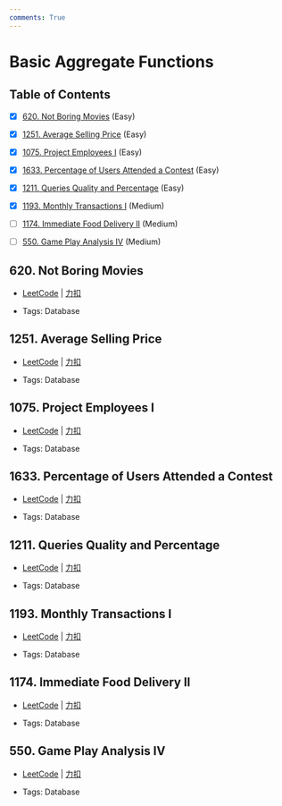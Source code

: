 ```yaml
---
comments: True
---
```


# Basic Aggregate Functions

## Table of Contents

- [x] [620. Not Boring Movies](#620-not-boring-movies) (Easy)
- [x] [1251. Average Selling Price](#1251-average-selling-price) (Easy)
- [x] [1075. Project Employees I](#1075-project-employees-i) (Easy)
- [x] [1633. Percentage of Users Attended a Contest](#1633-percentage-of-users-attended-a-contest) (Easy)
- [x] [1211. Queries Quality and Percentage](#1211-queries-quality-and-percentage) (Easy)
- [x] [1193. Monthly Transactions I](#1193-monthly-transactions-i) (Medium)
- [ ] [1174. Immediate Food Delivery II](#1174-immediate-food-delivery-ii) (Medium)
- [ ] [550. Game Play Analysis IV](#550-game-play-analysis-iv) (Medium)


## 620. Not Boring Movies

-    [LeetCode](https://leetcode.com/problems/not-boring-movies/) | [力扣](https://leetcode.cn/problems/not-boring-movies/)

-   Tags: Database



## 1251. Average Selling Price

-    [LeetCode](https://leetcode.com/problems/average-selling-price/) | [力扣](https://leetcode.cn/problems/average-selling-price/)

-   Tags: Database



## 1075. Project Employees I

-    [LeetCode](https://leetcode.com/problems/project-employees-i/) | [力扣](https://leetcode.cn/problems/project-employees-i/)

-   Tags: Database



## 1633. Percentage of Users Attended a Contest

-    [LeetCode](https://leetcode.com/problems/percentage-of-users-attended-a-contest/) | [力扣](https://leetcode.cn/problems/percentage-of-users-attended-a-contest/)

-   Tags: Database



## 1211. Queries Quality and Percentage

-    [LeetCode](https://leetcode.com/problems/queries-quality-and-percentage/) | [力扣](https://leetcode.cn/problems/queries-quality-and-percentage/)

-   Tags: Database



## 1193. Monthly Transactions I

-    [LeetCode](https://leetcode.com/problems/monthly-transactions-i/) | [力扣](https://leetcode.cn/problems/monthly-transactions-i/)

-   Tags: Database



## 1174. Immediate Food Delivery II

-    [LeetCode](https://leetcode.com/problems/immediate-food-delivery-ii/) | [力扣](https://leetcode.cn/problems/immediate-food-delivery-ii/)

-   Tags: Database



## 550. Game Play Analysis IV

-    [LeetCode](https://leetcode.com/problems/game-play-analysis-iv/) | [力扣](https://leetcode.cn/problems/game-play-analysis-iv/)

-   Tags: Database



